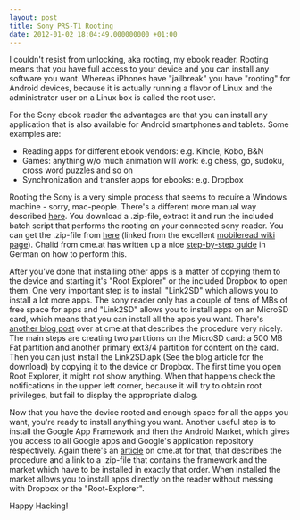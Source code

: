 ```yaml
---
layout: post
title: Sony PRS-T1 Rooting
date: 2012-01-02 18:04:49.000000000 +01:00
---
```

I couldn't resist from unlocking, aka rooting, my ebook reader. Rooting means that you have full access to your device and you can install any software you want. Whereas iPhones have "jailbreak" you have "rooting" for Android devices, because it is actually running a flavor of Linux and the administrator user on a Linux box is called the root user.

For the Sony ebook reader the advantages are that you can install any application that is also available for Android smartphones and tablets. Some examples are:
<ul>
	<li>Reading apps for different ebook vendors: e.g. Kindle, Kobo, B&N</li>
	<li>Games: anything w/o much animation will work: e.g chess, go, sudoku, cross word puzzles and so on</li>
	<li>Synchronization and transfer apps for ebooks: e.g. Dropbox</li>
</ul>

Rooting the Sony is a very simple process that seems to require a Windows machine - sorry, mac-people. There's a different more manual way described <a href="http://www.mobileread.com/forums/showpost.php?p=1899369&postcount=242">here</a>. You download a .zip-file, extract it and run the included batch script that performs the rooting on your connected sony reader. You can get the .zip-file from <a href="http://projects.mobileread.com/reader/users/porkupan/PRST1/flash_packages/minimal-root.zip">here</a> (linked from the excellent <a href="http://wiki.mobileread.com/wiki/PRST1_Rooting_and_Tweaks">mobileread wiki page</a>). Chalid from cme.at has written up a nice <a href="http://cme.at/reviews-tests-previews/howto/anleitung-sony-prs-t1-reader-wifi-root/">step-by-step guide</a> in German on how to perform this.

After you've done that installing other apps is a matter of copying them to the device and starting it's "Root Explorer" or the included Dropbox to open them. One very important step is to install "Link2SD" which allows you to install a lot more apps. The sony reader only has a couple of tens of MBs of free space for apps and "Link2SD" allows you to install apps on an MicroSD card, which means that you can install all the apps you want. There's <a href="http://cme.at/reviews-tests-previews/howto/anleitung-internen-speicher-des-sony-prs-t1-fur-app-installationen-erweitern/">another blog post</a> over at cme.at that describes the procedure very nicely. The main steps are creating two partitions on the MicroSD card: a 500 MB Fat partition and another primary ext3/4 partition for content on the card. Then you can just install the Link2SD.apk (See the blog article for the download) by copying it to the device or Dropbox. The first time you open Root Explorer, it might not show anything. When that happens check the notifications in the upper left corner, because it will try to obtain root privileges, but fail to display the appropriate dialog.

Now that you have the device rooted and enough space for all the apps you want, you're ready to install anything you want. Another useful step is to install the Google App Framework and then the Android Market, which gives you access to all Google apps and Google's application repository respectively. Again there's an <a href="http://cme.at/reviews-tests-previews/howto/anleitung-android-market-am-sony-prs-t1/">article</a> on cme.at for that, that describes the procedure and a link to a .zip-file that contains the framework and the market which have to be installed in exactly that order. When installed the market allows you to install apps directly on the reader without messing with Dropbox or the "Root-Explorer". 

Happy Hacking!
